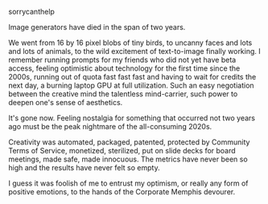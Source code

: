 sorrycanthelp

Image generators have died in the span of two years.

We went from 16 by 16 pixel blobs of tiny birds, to uncanny faces and lots and lots of animals, to the wild excitement of text-to-image finally working. I remember running prompts for my friends who did not yet have beta access, feeling optimistic about technology for the first time since the 2000s, running out of quota fast fast fast and having to wait for credits the next day, a burning laptop GPU at full utilization. Such an easy negotiation between the creative mind the talentless mind-carrier, such power to deepen one's sense of aesthetics.

It's gone now. Feeling nostalgia for something that occurred not two years ago must be the peak nightmare of the all-consuming 2020s. 

Creativity was automated, packaged, patented, protected by Community Terms of Service, monetized, sterilized, put on slide decks for board meetings, made safe, made innocuous. The metrics have never been so high and the results have never felt so empty.

I guess it was foolish of me to entrust my optimism, or really any form of positive emotions, to the hands of the Corporate Memphis devourer.
